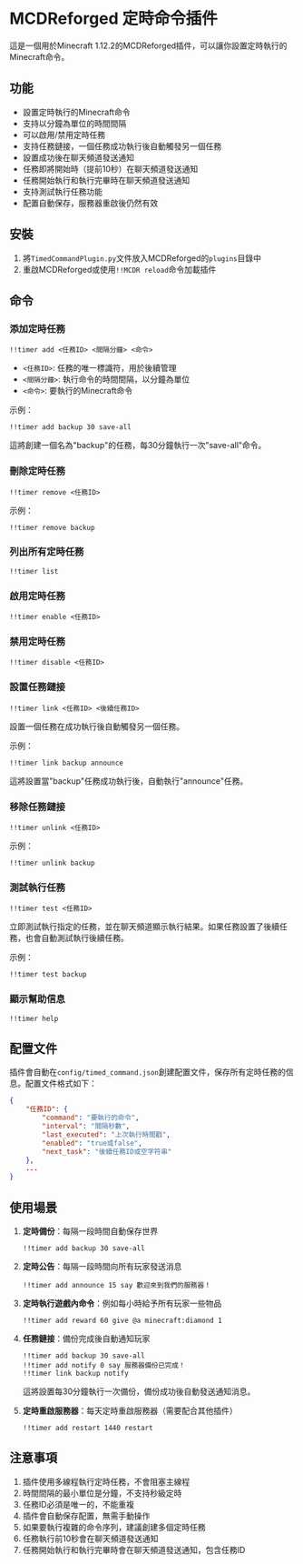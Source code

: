 # MCDReforged 定時命令插件

這是一個用於Minecraft 1.12.2的MCDReforged插件，可以讓你設置定時執行的Minecraft命令。

## 功能

- 設置定時執行的Minecraft命令
- 支持以分鐘為單位的時間間隔
- 可以啟用/禁用定時任務
- 支持任務鏈接，一個任務成功執行後自動觸發另一個任務
- 設置成功後在聊天頻道發送通知
- 任務即將開始時（提前10秒）在聊天頻道發送通知
- 任務開始執行和執行完畢時在聊天頻道發送通知
- 支持測試執行任務功能
- 配置自動保存，服務器重啟後仍然有效

## 安裝

1. 將`TimedCommandPlugin.py`文件放入MCDReforged的`plugins`目錄中
2. 重啟MCDReforged或使用`!!MCDR reload`命令加載插件

## 命令

### 添加定時任務

```
!!timer add <任務ID> <間隔分鐘> <命令>
```

- `<任務ID>`: 任務的唯一標識符，用於後續管理
- `<間隔分鐘>`: 執行命令的時間間隔，以分鐘為單位
- `<命令>`: 要執行的Minecraft命令

示例：
```
!!timer add backup 30 save-all
```
這將創建一個名為"backup"的任務，每30分鐘執行一次"save-all"命令。

### 刪除定時任務

```
!!timer remove <任務ID>
```

示例：
```
!!timer remove backup
```

### 列出所有定時任務

```
!!timer list
```

### 啟用定時任務

```
!!timer enable <任務ID>
```

### 禁用定時任務

```
!!timer disable <任務ID>
```

### 設置任務鏈接

```
!!timer link <任務ID> <後續任務ID>
```

設置一個任務在成功執行後自動觸發另一個任務。

示例：
```
!!timer link backup announce
```
這將設置當"backup"任務成功執行後，自動執行"announce"任務。

### 移除任務鏈接

```
!!timer unlink <任務ID>
```

示例：
```
!!timer unlink backup
```

### 測試執行任務

```
!!timer test <任務ID>
```

立即測試執行指定的任務，並在聊天頻道顯示執行結果。如果任務設置了後續任務，也會自動測試執行後續任務。

示例：
```
!!timer test backup
```

### 顯示幫助信息

```
!!timer help
```

## 配置文件

插件會自動在`config/timed_command.json`創建配置文件，保存所有定時任務的信息。配置文件格式如下：

```json
{
    "任務ID": {
        "command": "要執行的命令",
        "interval": "間隔秒數",
        "last_executed": "上次執行時間戳",
        "enabled": "true或false",
        "next_task": "後續任務ID或空字符串"
    },
    ...
}
```

## 使用場景

1. **定時備份**：每隔一段時間自動保存世界
   ```
   !!timer add backup 30 save-all
   ```

2. **定時公告**：每隔一段時間向所有玩家發送消息
   ```
   !!timer add announce 15 say 歡迎來到我們的服務器！
   ```

3. **定時執行遊戲內命令**：例如每小時給予所有玩家一些物品
   ```
   !!timer add reward 60 give @a minecraft:diamond 1
   ```

4. **任務鏈接**：備份完成後自動通知玩家
   ```
   !!timer add backup 30 save-all
   !!timer add notify 0 say 服務器備份已完成！
   !!timer link backup notify
   ```
   這將設置每30分鐘執行一次備份，備份成功後自動發送通知消息。

5. **定時重啟服務器**：每天定時重啟服務器（需要配合其他插件）
   ```
   !!timer add restart 1440 restart
   ```

## 注意事項

1. 插件使用多線程執行定時任務，不會阻塞主線程
2. 時間間隔的最小單位是分鐘，不支持秒級定時
3. 任務ID必須是唯一的，不能重複
4. 插件會自動保存配置，無需手動操作
5. 如果要執行複雜的命令序列，建議創建多個定時任務
6. 任務執行前10秒會在聊天頻道發送通知
7. 任務開始執行和執行完畢時會在聊天頻道發送通知，包含任務ID